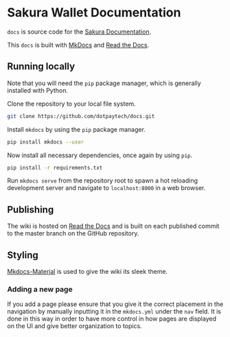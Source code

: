 # Sakura Wallet Documentation

`docs` is source code for the [Sakura Documentation](https://sakura.readthedocs.io/).

This `docs` is built with [MkDocs](https://www.mkdocs.org/) and [Read the Docs](https://readthedocs.org/).

## Running locally

Note that you will need the `pip` package manager, which is generally installed with Python.

Clone the repository to your local file system.

```bash
git clone https://github.com/dotpaytech/docs.git
```

Install `mkdocs` by using the `pip` package manager.

```bash
pip install mkdocs --user
```

Now install all necessary dependencies, once again by using `pip`.

```bash
pip install -r requirements.txt
```

Run `mkdocs serve` from the repository root to spawn a hot reloading development server and navigate to `localhost:8000` in a web browser.

## Publishing

The wiki is hosted on [Read the Docs](https://readthedocs.org) and is built on each published commit to the master branch on the GitHub repository.

## Styling

[Mkdocs-Material](https://squidfunk.github.io/mkdocs-material/) is used to give the wiki its sleek theme.

### Adding a new page

If you add a page please ensure that you give it the correct placement in the navigation by manually inputting it in the `mkdocs.yml` under the `nav` field. It is done in this way in order to have more control in how pages are displayed on the UI and give better organization to topics.
